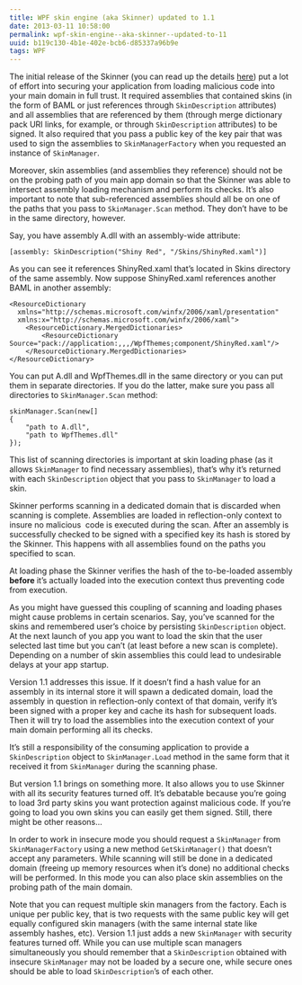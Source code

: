 ```yaml
---
title: WPF skin engine (aka Skinner) updated to 1.1
date: 2013-03-11 10:58:00
permalink: wpf-skin-engine--aka-skinner--updated-to-11
uuid: b119c130-4b1e-402e-bcb6-d85337a96b9e
tags: WPF
---
```


The initial release of the Skinner (you can read up the details [here](WPF-skin-engine-revisited)) put a lot of effort into securing your application from loading malicious code into your main domain in full trust. It required assemblies that contained skins (in the form of BAML or just references through `SkinDescription` attributes) and all assemblies that are referenced by them (through merge dictionary pack URI links, for example, or through `SkinDescription` attributes) to be signed. It also required that you pass a public key of the key pair that was used to sign the assemblies to `SkinManagerFactory` when you requested an instance of `SkinManager`.

Moreover, skin assemblies (and assemblies they reference) should not be on the probing path of you main app domain so that the Skinner was able to intersect assembly loading mechanism and perform its checks. It’s also important to note that sub-referenced assemblies should all be on one of the paths that you pass to `SkinManager.Scan` method. They don’t have to be in the same directory, however.

Say, you have assembly A.dll with an assembly-wide attribute:

```
[assembly: SkinDescription("Shiny Red", "/Skins/ShinyRed.xaml")]
```

As you can see it references ShinyRed.xaml that’s located in Skins directory of the same assembly. Now suppose ShinyRed.xaml references another BAML in another assembly:

```
<ResourceDictionary 
  xmlns="http://schemas.microsoft.com/winfx/2006/xaml/presentation"
  xmlns:x="http://schemas.microsoft.com/winfx/2006/xaml">
    <ResourceDictionary.MergedDictionaries>
        <ResourceDictionary 
Source="pack://application:,,,/WpfThemes;component/ShinyRed.xaml"/>
    </ResourceDictionary.MergedDictionaries>
</ResourceDictionary>
```

You can put A.dll and WpfThemes.dll in the same directory or you can put them in separate directories. If you do the latter, make sure you pass all directories to `SkinManager.Scan` method:

```
skinManager.Scan(new[]
{
    "path to A.dll",
    "path to WpfThemes.dll"
});
```

This list of scanning directories is important at skin loading phase (as it allows `SkinManager` to find necessary assemblies), that’s why it’s returned with each `SkinDescription` object that you pass to `SkinManager` to load a skin.

Skinner performs scanning in a dedicated domain that is discarded when scanning is complete. Assemblies are loaded in reflection-only context to insure no malicious  code is executed during the scan. After an assembly is successfully checked to be signed with a specified key its hash is stored by the Skinner. This happens with all assemblies found on the paths you specified to scan.

At loading phase the Skinner verifies the hash of the to-be-loaded assembly **before** it’s actually loaded into the execution context thus preventing code from execution.

As you might have guessed this coupling of scanning and loading phases might cause problems in certain scenarios. Say, you’ve scanned for the skins and remembered user’s choice by persisting `SkinDescription` object. At the next launch of you app you want to load the skin that the user selected last time but you can’t (at least before a new scan is complete). Depending on a number of skin assemblies this could lead to undesirable delays at your app startup.

Version 1.1 addresses this issue. If it doesn’t find a hash value for an assembly in its internal store it will spawn a dedicated domain, load the assembly in question in reflection-only context of that domain, verify it’s been signed with a proper key and cache its hash for subsequent loads. Then it will try to load the assemblies into the execution context of your main domain performing all its checks.

It’s still a responsibility of the consuming application to provide a `SkinDescription` object to `SkinManager.Load` method in the same form that it received it from `SkinManager` during the scanning phase.

But version 1.1 brings on something more. It also allows you to use Skinner with all its security features turned off. It’s debatable because you’re going to load 3rd party skins you want protection against malicious code. If you’re going to load you own skins you can easily get them signed. Still, there might be other reasons…

In order to work in insecure mode you should request a `SkinManager` from `SkinManagerFactory` using a new method `GetSkinManager()` that doesn’t accept any parameters. While scanning will still be done in a dedicated domain (freeing up memory resources when it’s done) no additional checks will be performed. In this mode you can also place skin assemblies on the probing path of the main domain.

Note that you can request multiple skin managers from the factory. Each is unique per public key, that is two requests with the same public key will get equally configured skin managers (with the same internal state like assembly hashes, etc). Version 1.1 just adds a new `SkinManager` with security features turned off. While you can use multiple scan managers simultaneously you should remember that a `SkinDescription` obtained with insecure `SkinManager` may not be loaded by a secure one, while secure ones should be able to load `SkinDescription`’s of each other.